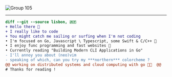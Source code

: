 ![Group 105](https://github.com/fcancelinha/fcancelinha/assets/48698009/fc3ffa08-159e-4df4-bf3f-6b0c871c518f)

----------------------------------------------------------------------------------------------------------------------------------

```diff 
diff --git --source lisbon, 🇵🇹 
+ Hello there 👋
+ I really like to code 
+ You might catch me sailing or surfing when I'm not coding
• I'm focused on Go, Javascript \ Typescript, some Swift & C/C++ 🌴
• I enjoy func programming and fast websites 🌊
• Currently reading "Building Modern CLI Applications in Go"
- I'll annoy you about (neo)vim
- speaking of which, can you try my ***northern*** colorcheme ?
@@ working on distributed systems and cloud computing with go 👨‍💻  @@
# Thanks for reading !
```
